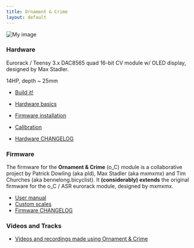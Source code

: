 ```yaml
---
title: Ornament & Crime
layout: default
---
```


![My image](https://farm1.staticflickr.com/676/20090774694_b56e557693_b.jpg)

### Hardware

Eurorack / Teensy 3.x DAC8565 quad 16-bit CV module w/ OLED display, designed by Max Stadler.

14HP, depth ~ 25mm

 * [Build it!](/O_C/build-it/)
 * [Hardware basics](/O_C/hardware-basics/)
 * [Firmware installation](/O_C/firmware/)
 * [Calibration](/O_C/calibration/)
 
 * [Hardware CHANGELOG](/O_C/hardware-changelog/)

### Firmware

The firmware for the **Ornament & Crime** (o_C) module is a collaborative project by Patrick Dowling (aka pld), Max Stadler (aka mxmxmx) and Tim Churches (aka bennelong.bicyclist). It **(considerably) extends** the original firmware for the o_C / ASR eurorack module, designed by mxmxmx.

 * [User manual](/O_C/user-manual/)
 * [Custom scales](/O_C/custom-scales/)
 * [Firmware CHANGELOG](/O_C/firmware-changelog/) 

### Videos and Tracks

 * [Videos and recordings made using Ornament & Crime](/O_C/videos-and-tracks/)
 
